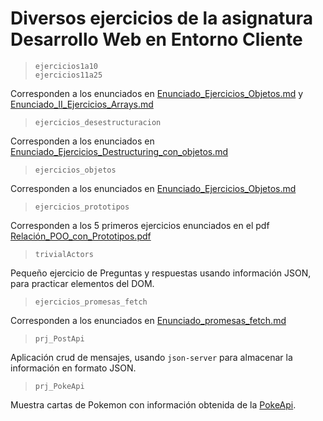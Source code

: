 # Diversos ejercicios de la asignatura Desarrollo Web en Entorno Cliente

>`ejercicios1a10`\
`ejercicios11a25`

Corresponden a los enunciados en [Enunciado_Ejercicios_Objetos.md](https://github.com/isaiasfl/ApuntesDWEC/blob/main/Ejercicios/Enunciado_I_Ejercicios_Arrays.md) y [Enunciado_II_Ejercicios_Arrays.md](https://github.com/isaiasfl/ApuntesDWEC/blob/main/Ejercicios/Enunciado_II_Ejercicios_Arrays.md)

>`ejercicios_desestructuracion`

Corresponden a los enunciados en [Enunciado_Ejercicios_Destructuring_con_objetos.md](https://github.com/isaiasfl/ApuntesDWEC/blob/main/Ejercicios/Enunciado_Ejercicios_Destructuring_con_objetos.md)

>`ejercicios_objetos`

Corresponden a los enunciados en [Enunciado_Ejercicios_Objetos.md](Enunciado_Ejercicios_Destructuring_con_objetos.md)

>`ejercicios_prototipos`

Corresponden a los 5 primeros ejercicios enunciados en el pdf [Relación_POO_con_Prototipos.pdf](./Relación_POO_con_Prototipos.pdf)

>`trivialActors`

Pequeño ejercicio de Preguntas y respuestas usando información JSON, para practicar elementos del DOM.

>`ejercicios_promesas_fetch`

Corresponden a los enunciados en [Enunciado_promesas_fetch.md](https://github.com/isaiasfl/ApuntesDWEC/blob/main/Ejercicios/Enunciado_promesas_fetch.md)

>`prj_PostApi`

Aplicación crud de mensajes, usando `json-server` para almacenar la información en formato JSON.

>`prj_PokeApi`

Muestra cartas de Pokemon con información obtenida de la [PokeApi](https://pokeapi.co/api/v2/pokemon/).
